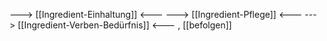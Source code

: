 ---> [[Ingredient-Einhaltung]] <---
---> [[Ingredient-Pflege]] <---
---> [[Ingredient-Verben-Bedürfnis]] <---
, [[befolgen]]